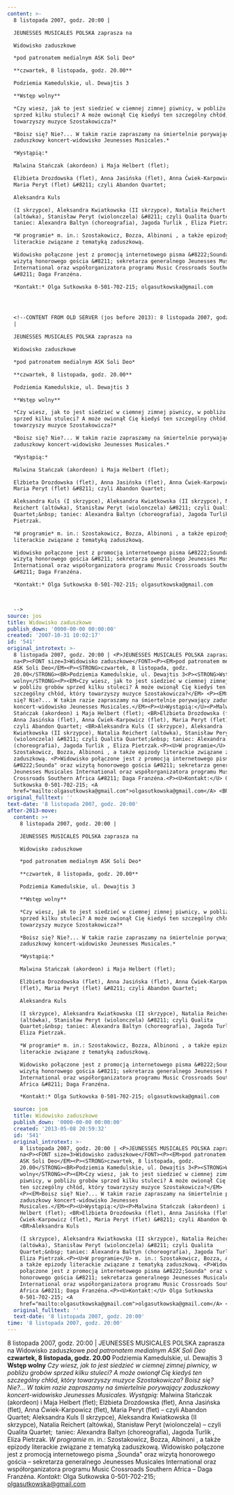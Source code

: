 ```yaml
---
content: >-
  8 listopada 2007, godz. 20:00 | 

  JEUNESSES MUSICALES POLSKA zaprasza na

  Widowisko zaduszkowe

  *pod patronatem medialnym ASK Soli Deo*

  **czwartek, 8 listopada, godz. 20.00**

  Podziemia Kamedulskie, ul. Dewajtis 3

  **Wstęp wolny**

  *Czy wiesz, jak to jest siedzieć w ciemnej zimnej piwnicy, w pobliżu grobów
  sprzed kilku stuleci? A może owionął Cię kiedyś ten szczególny chłód, który
  towarzyszy muzyce Szostakowicza?* 

  *Boisz się? Nie?... W takim razie zapraszamy na śmiertelnie porywający
  zaduszkowy koncert-widowisko Jeunesses Musicales.*

  *Wystąpią:*

  Malwina Stańczak (akordeon) i Maja Helbert (flet); 

  Elżbieta Drozdowska (flet), Anna Jasińska (flet), Anna Ćwiek-Karpowicz (flet),
  Maria Peryt (flet) &#8211; czyli Abandon Quartet; 

  Aleksandra Kuls 

  (I skrzypce), Aleksandra Kwiatkowska (II skrzypce), Natalia Reichert
  (altówka), Stanisław Peryt (wiolonczela) &#8211; czyli Qualita Quartet;&nbsp;
  taniec: Alexandra Baltyn (choreografia), Jagoda Turlik , Eliza Pietrzak.

  *W programie* m. in.: Szostakowicz, Bozza, Albinoni , a także epizody
  literackie związane z tematyką zaduszkową. 

  Widowisko połączone jest z promocją internetowego pisma &#8222;Sounda" oraz
  wizytą honorowego gościa &#8211; sekretarza generalnego Jeunesses Musicales
  International oraz współorganizatora programu Music Crossroads Southern Africa
  &#8211; Daga Franzéna.

  *Kontakt:* Olga Sutkowska 0-501-702-215; olgasutkowska@gmail.com 




  <!--CONTENT FROM OLD SERVER (jos before 2013): 8 listopada 2007, godz. 20:00
  | 

  JEUNESSES MUSICALES POLSKA zaprasza na

  Widowisko zaduszkowe

  *pod patronatem medialnym ASK Soli Deo*

  **czwartek, 8 listopada, godz. 20.00**

  Podziemia Kamedulskie, ul. Dewajtis 3

  **Wstęp wolny**

  *Czy wiesz, jak to jest siedzieć w ciemnej zimnej piwnicy, w pobliżu grobów
  sprzed kilku stuleci? A może owionął Cię kiedyś ten szczególny chłód, który
  towarzyszy muzyce Szostakowicza?* 

  *Boisz się? Nie?... W takim razie zapraszamy na śmiertelnie porywający
  zaduszkowy koncert-widowisko Jeunesses Musicales.*

  *Wystąpią:*

  Malwina Stańczak (akordeon) i Maja Helbert (flet); 

  Elżbieta Drozdowska (flet), Anna Jasińska (flet), Anna Ćwiek-Karpowicz (flet),
  Maria Peryt (flet) &#8211; czyli Abandon Quartet; 

  Aleksandra Kuls (I skrzypce), Aleksandra Kwiatkowska (II skrzypce), Natalia
  Reichert (altówka), Stanisław Peryt (wiolonczela) &#8211; czyli Qualita
  Quartet;&nbsp; taniec: Alexandra Baltyn (choreografia), Jagoda Turlik , Eliza
  Pietrzak.

  *W programie* m. in.: Szostakowicz, Bozza, Albinoni , a także epizody
  literackie związane z tematyką zaduszkową. 

  Widowisko połączone jest z promocją internetowego pisma &#8222;Sounda" oraz
  wizytą honorowego gościa &#8211; sekretarza generalnego Jeunesses Musicales
  International oraz współorganizatora programu Music Crossroads Southern Africa
  &#8211; Daga Franzéna.

  *Kontakt:* Olga Sutkowska 0-501-702-215; olgasutkowska@gmail.com 



  -->
source: jos
title: Widowisko zaduszkowe
publish_down: '0000-00-00 00:00:00'
created: '2007-10-31 10:02:17'
id: '541'
original_introtext: >-
  8 listopada 2007, godz. 20:00 | <P>JEUNESSES MUSICALES POLSKA zaprasza
  na<P><FONT size=3>Widowisko zaduszkowe</FONT><P><EM>pod patronatem medialnym
  ASK Soli Deo</EM><P><STRONG>czwartek, 8 listopada, godz.
  20.00</STRONG><BR>Podziemia Kamedulskie, ul. Dewajtis 3<P><STRONG>Wstęp
  wolny</STRONG><P><EM>Czy wiesz, jak to jest siedzieć w ciemnej zimnej piwnicy,
  w pobliżu grobów sprzed kilku stuleci? A może owionął Cię kiedyś ten
  szczególny chłód, który towarzyszy muzyce Szostakowicza?</EM> <P><EM>Boisz
  się? Nie?... W takim razie zapraszamy na śmiertelnie porywający zaduszkowy
  koncert-widowisko Jeunesses Musicales.</EM><P><U>Wystąpią:</U><P>Malwina
  Stańczak (akordeon) i Maja Helbert (flet); <BR>Elżbieta Drozdowska (flet),
  Anna Jasińska (flet), Anna Ćwiek-Karpowicz (flet), Maria Peryt (flet) &#8211;
  czyli Abandon Quartet; <BR>Aleksandra Kuls (I skrzypce), Aleksandra
  Kwiatkowska (II skrzypce), Natalia Reichert (altówka), Stanisław Peryt
  (wiolonczela) &#8211; czyli Qualita Quartet;&nbsp; taniec: Alexandra Baltyn
  (choreografia), Jagoda Turlik , Eliza Pietrzak.<P><U>W programie</U> m. in.:
  Szostakowicz, Bozza, Albinoni , a także epizody literackie związane z tematyką
  zaduszkową. <P>Widowisko połączone jest z promocją internetowego pisma
  &#8222;Sounda" oraz wizytą honorowego gościa &#8211; sekretarza generalnego
  Jeunesses Musicales International oraz współorganizatora programu Music
  Crossroads Southern Africa &#8211; Daga Franzéna.<P><U>Kontakt:</U> Olga
  Sutkowska 0-501-702-215; <A
  href="mailto:olgasutkowska@gmail.com">olgasutkowska@gmail.com</A> <BR></P>
original_fulltext: ''
text-date: '8 listopada 2007, godz. 20:00'
after-2013-move:
  content: >+
    8 listopada 2007, godz. 20:00 | 

    JEUNESSES MUSICALES POLSKA zaprasza na

    Widowisko zaduszkowe

    *pod patronatem medialnym ASK Soli Deo*

    **czwartek, 8 listopada, godz. 20.00**

    Podziemia Kamedulskie, ul. Dewajtis 3

    **Wstęp wolny**

    *Czy wiesz, jak to jest siedzieć w ciemnej zimnej piwnicy, w pobliżu grobów
    sprzed kilku stuleci? A może owionął Cię kiedyś ten szczególny chłód, który
    towarzyszy muzyce Szostakowicza?* 

    *Boisz się? Nie?... W takim razie zapraszamy na śmiertelnie porywający
    zaduszkowy koncert-widowisko Jeunesses Musicales.*

    *Wystąpią:*

    Malwina Stańczak (akordeon) i Maja Helbert (flet); 

    Elżbieta Drozdowska (flet), Anna Jasińska (flet), Anna Ćwiek-Karpowicz
    (flet), Maria Peryt (flet) &#8211; czyli Abandon Quartet; 

    Aleksandra Kuls 

    (I skrzypce), Aleksandra Kwiatkowska (II skrzypce), Natalia Reichert
    (altówka), Stanisław Peryt (wiolonczela) &#8211; czyli Qualita
    Quartet;&nbsp; taniec: Alexandra Baltyn (choreografia), Jagoda Turlik ,
    Eliza Pietrzak.

    *W programie* m. in.: Szostakowicz, Bozza, Albinoni , a także epizody
    literackie związane z tematyką zaduszkową. 

    Widowisko połączone jest z promocją internetowego pisma &#8222;Sounda" oraz
    wizytą honorowego gościa &#8211; sekretarza generalnego Jeunesses Musicales
    International oraz współorganizatora programu Music Crossroads Southern
    Africa &#8211; Daga Franzéna.

    *Kontakt:* Olga Sutkowska 0-501-702-215; olgasutkowska@gmail.com 

  source: jom
  title: Widowisko zaduszkowe
  publish_down: '0000-00-00 00:00:00'
  created: '2013-05-08 20:59:32'
  id: '541'
  original_introtext: >-
    8 listopada 2007, godz. 20:00 | <P>JEUNESSES MUSICALES POLSKA zaprasza
    na<P><FONT size=3>Widowisko zaduszkowe</FONT><P><EM>pod patronatem medialnym
    ASK Soli Deo</EM><P><STRONG>czwartek, 8 listopada, godz.
    20.00</STRONG><BR>Podziemia Kamedulskie, ul. Dewajtis 3<P><STRONG>Wstęp
    wolny</STRONG><P><EM>Czy wiesz, jak to jest siedzieć w ciemnej zimnej
    piwnicy, w pobliżu grobów sprzed kilku stuleci? A może owionął Cię kiedyś
    ten szczególny chłód, który towarzyszy muzyce Szostakowicza?</EM>
    <P><EM>Boisz się? Nie?... W takim razie zapraszamy na śmiertelnie porywający
    zaduszkowy koncert-widowisko Jeunesses
    Musicales.</EM><P><U>Wystąpią:</U><P>Malwina Stańczak (akordeon) i Maja
    Helbert (flet); <BR>Elżbieta Drozdowska (flet), Anna Jasińska (flet), Anna
    Ćwiek-Karpowicz (flet), Maria Peryt (flet) &#8211; czyli Abandon Quartet;
    <BR>Aleksandra Kuls 

    (I skrzypce), Aleksandra Kwiatkowska (II skrzypce), Natalia Reichert
    (altówka), Stanisław Peryt (wiolonczela) &#8211; czyli Qualita
    Quartet;&nbsp; taniec: Alexandra Baltyn (choreografia), Jagoda Turlik ,
    Eliza Pietrzak.<P><U>W programie</U> m. in.: Szostakowicz, Bozza, Albinoni ,
    a także epizody literackie związane z tematyką zaduszkową. <P>Widowisko
    połączone jest z promocją internetowego pisma &#8222;Sounda" oraz wizytą
    honorowego gościa &#8211; sekretarza generalnego Jeunesses Musicales
    International oraz współorganizatora programu Music Crossroads Southern
    Africa &#8211; Daga Franzéna.<P><U>Kontakt:</U> Olga Sutkowska
    0-501-702-215; <A
    href="mailto:olgasutkowska@gmail.com">olgasutkowska@gmail.com</A> <BR></P>
  original_fulltext: ''
  text-date: '8 listopada 2007, godz. 20:00'
time: '8 listopada 2007, godz. 20:00'
---
```

8 listopada 2007, godz. 20:00 | 
JEUNESSES MUSICALES POLSKA zaprasza na
Widowisko zaduszkowe
*pod patronatem medialnym ASK Soli Deo*
**czwartek, 8 listopada, godz. 20.00**
Podziemia Kamedulskie, ul. Dewajtis 3
**Wstęp wolny**
*Czy wiesz, jak to jest siedzieć w ciemnej zimnej piwnicy, w pobliżu grobów sprzed kilku stuleci? A może owionął Cię kiedyś ten szczególny chłód, który towarzyszy muzyce Szostakowicza?* 
*Boisz się? Nie?... W takim razie zapraszamy na śmiertelnie porywający zaduszkowy koncert-widowisko Jeunesses Musicales.*
*Wystąpią:*
Malwina Stańczak (akordeon) i Maja Helbert (flet); 
Elżbieta Drozdowska (flet), Anna Jasińska (flet), Anna Ćwiek-Karpowicz (flet), Maria Peryt (flet) &#8211; czyli Abandon Quartet; 
Aleksandra Kuls 
(I skrzypce), Aleksandra Kwiatkowska (II skrzypce), Natalia Reichert (altówka), Stanisław Peryt (wiolonczela) &#8211; czyli Qualita Quartet;&nbsp; taniec: Alexandra Baltyn (choreografia), Jagoda Turlik , Eliza Pietrzak.
*W programie* m. in.: Szostakowicz, Bozza, Albinoni , a także epizody literackie związane z tematyką zaduszkową. 
Widowisko połączone jest z promocją internetowego pisma &#8222;Sounda" oraz wizytą honorowego gościa &#8211; sekretarza generalnego Jeunesses Musicales International oraz współorganizatora programu Music Crossroads Southern Africa &#8211; Daga Franzéna.
*Kontakt:* Olga Sutkowska 0-501-702-215; olgasutkowska@gmail.com 



<!--CONTENT FROM OLD SERVER (jos before 2013): 8 listopada 2007, godz. 20:00 | 
JEUNESSES MUSICALES POLSKA zaprasza na
Widowisko zaduszkowe
*pod patronatem medialnym ASK Soli Deo*
**czwartek, 8 listopada, godz. 20.00**
Podziemia Kamedulskie, ul. Dewajtis 3
**Wstęp wolny**
*Czy wiesz, jak to jest siedzieć w ciemnej zimnej piwnicy, w pobliżu grobów sprzed kilku stuleci? A może owionął Cię kiedyś ten szczególny chłód, który towarzyszy muzyce Szostakowicza?* 
*Boisz się? Nie?... W takim razie zapraszamy na śmiertelnie porywający zaduszkowy koncert-widowisko Jeunesses Musicales.*
*Wystąpią:*
Malwina Stańczak (akordeon) i Maja Helbert (flet); 
Elżbieta Drozdowska (flet), Anna Jasińska (flet), Anna Ćwiek-Karpowicz (flet), Maria Peryt (flet) &#8211; czyli Abandon Quartet; 
Aleksandra Kuls (I skrzypce), Aleksandra Kwiatkowska (II skrzypce), Natalia Reichert (altówka), Stanisław Peryt (wiolonczela) &#8211; czyli Qualita Quartet;&nbsp; taniec: Alexandra Baltyn (choreografia), Jagoda Turlik , Eliza Pietrzak.
*W programie* m. in.: Szostakowicz, Bozza, Albinoni , a także epizody literackie związane z tematyką zaduszkową. 
Widowisko połączone jest z promocją internetowego pisma &#8222;Sounda" oraz wizytą honorowego gościa &#8211; sekretarza generalnego Jeunesses Musicales International oraz współorganizatora programu Music Crossroads Southern Africa &#8211; Daga Franzéna.
*Kontakt:* Olga Sutkowska 0-501-702-215; olgasutkowska@gmail.com 


-->

<!--{{json:{"created_date":"2007-10-31 10:02:17","publish_down":"0000-00-00 00:00:00","id":"541"}}}-->